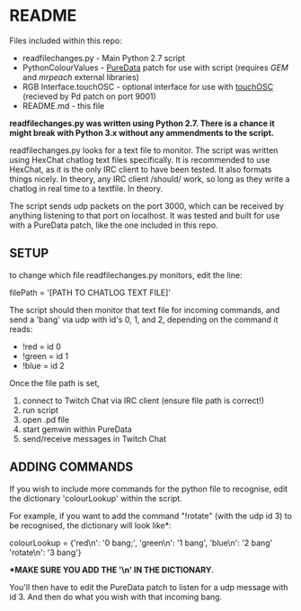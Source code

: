 # README

Files included within this repo:
* readfilechanges.py - Main Python 2.7 script
* PythonColourValues - [PureData](https://puredata.info) patch for use with script (requires *GEM* and *mrpeach* external libraries)
* RGB Interface.touchOSC - optional interface for use with [touchOSC](https://hexler.net/products/touchosc) (recieved by Pd patch on port 9001)
* README.md - this file

__readfilechanges.py was written using Python 2.7. There is a chance it might break with Python 3.x without any ammendments to the script.__

readfilechanges.py looks for a text file to monitor. The script was written using HexChat chatlog text files specifically.
It is recommended to use HexChat, as it is the only IRC client to have been tested. It also formats things nicely.
In theory, any IRC client /should/ work, so long as they write a chatlog in real time to a textfile. In theory.

The script sends udp packets on the port 3000, which can be received by anything listening to that port on localhost.
It was tested and built for use with a PureData patch, like the one included in this repo.


## SETUP

to change which file readfilechanges.py monitors, edit the line:

filePath = '[PATH TO CHATLOG TEXT FILE]'


The script should then monitor that text file for incoming commands, and send a 'bang' via udp with id's 0, 1, and 2, depending
on the command it reads:

* !red = id 0
* !green = id 1
* !blue = id 2

Once the file path is set,
1. connect to Twitch Chat via IRC client (ensure file path is correct!)
2. run script
3. open .pd file
4. start gemwin within PureData
5. send/receive messages in Twitch Chat


## ADDING COMMANDS

If you wish to include more commands for the python file to recognise, edit the dictionary 'colourLookup' within the script.

For example, if you want to add the command "!rotate" (with the udp id 3) to be recognised, the dictionary will look like*:

colourLookup = {'red\n': '0 bang;',
                'green\n': '1 bang',
                'blue\n': '2 bang'
		'rotate\n': '3 bang'}

__*MAKE SURE YOU ADD THE '\n' IN THE DICTIONARY__.

You'll then have to edit the PureData patch to listen for a udp message with id 3. And then do what you wish with that incoming bang.
